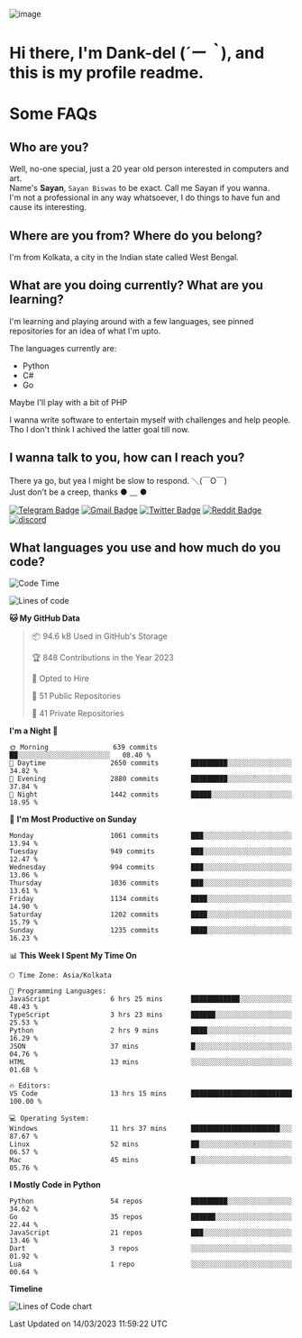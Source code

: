 ![image](https://user-images.githubusercontent.com/63096193/125182844-29f20800-e22f-11eb-8dc9-b0f2d29647bb.png)

# **Hi there, I'm Dank-del (*´ー｀*), and this is my profile readme.**
<!--  [![Profile views](https://gpvc.arturio.dev/dank-del)](https://github.com/dank-del) -->
# Some FAQs

## **Who are you?**

Well, no-one special, just a 20 year old person interested in computers and art. \
Name's **Sayan**, `Sayan Biswas` to be exact. Call me Sayan if you wanna. \
I'm not a professional in any way whatsoever, I do things to have fun and cause its interesting.

## **Where are you from? Where do you belong?**

I'm from Kolkata, a city in the Indian state called West Bengal.

## **What are you doing currently? What are you learning?**

I'm learning and playing around with a few languages, see pinned repositories for an idea of what I'm upto.

The languages currently are:

- Python
- C#
- Go

Maybe I'll play with a bit of PHP

I wanna write software to entertain myself with challenges and help people. \
Tho I don't think I achived the latter goal till now.

<!--## **Eww, I see a weeb profile.**

Can't help it, it's the best way to hide my face on this account
> Why do people hate weebs .-.

## **Cool, what more interests you?**

My interests are quite, weird. They're scattered all over the place. \
I've been fascinated by music and have studied it since the age of 6, I've performed on stage and on air but yeah now I've been away from that. I specialize in key instruments. \
Another thing that interests me is Media Production, aka, working with audio, video and broadcasting media.

> I just like art in general. also feeds the reason of me being obsessed with Japanese drawings (⋟ ﹏ ⋞)-->

## **I wanna talk to you, how can I reach you?**

There ya go, but yea I might be slow to respond. ＼(￣O￣) \
Just don't be a creep, thanks ● ﹏ ●

[![Telegram Badge](https://img.shields.io/badge/-dank_as_fuck-1ca0f1?style=flat-square&logo=telegram&logoColor=white&link=https://t.me/dank_as_fuck)](https://t.me/dank_as_fuck)
[![Gmail Badge](https://img.shields.io/badge/-sayan@asia.com-c14438?style=flat-square&logo=Gmail&logoColor=white&link=mailto:sayan@asia.com)](mailto:sayan@asia.com)
[![Twitter Badge](https://img.shields.io/twitter/follow/TheDankDel?style=social)](https://twitter.com/TheDankDel)
[![Reddit Badge](https://img.shields.io/reddit/user-karma/combined/dank_as_fuck_?style=social)](https://www.reddit.com/user/dank_as_fuck_/)
[![discord](https://discord-md-badge.vercel.app/api/shield/506536929152466945?style=social)](https://discordapp.com/users/506536929152466945)

## **What languages you use and how much do you code?**

<!--START_SECTION:waka-->
![Code Time](http://img.shields.io/badge/Code%20Time-1%2C119%20hrs%202%20mins-blue)

![Lines of code](https://img.shields.io/badge/From%20Hello%20World%20I%27ve%20Written-4.3%20million%20lines%20of%20code-blue)

**🐱 My GitHub Data** 

> 📦 94.6 kB Used in GitHub's Storage 
 > 
> 🏆 848 Contributions in the Year 2023
 > 
> 💼 Opted to Hire
 > 
> 📜 51 Public Repositories 
 > 
> 🔑 41 Private Repositories 
 > 
**I'm a Night 🦉** 

```text
🌞 Morning                639 commits         ██░░░░░░░░░░░░░░░░░░░░░░░   08.40 % 
🌆 Daytime                2650 commits        █████████░░░░░░░░░░░░░░░░   34.82 % 
🌃 Evening                2880 commits        █████████░░░░░░░░░░░░░░░░   37.84 % 
🌙 Night                  1442 commits        █████░░░░░░░░░░░░░░░░░░░░   18.95 % 
```
📅 **I'm Most Productive on Sunday** 

```text
Monday                   1061 commits        ███░░░░░░░░░░░░░░░░░░░░░░   13.94 % 
Tuesday                  949 commits         ███░░░░░░░░░░░░░░░░░░░░░░   12.47 % 
Wednesday                994 commits         ███░░░░░░░░░░░░░░░░░░░░░░   13.06 % 
Thursday                 1036 commits        ███░░░░░░░░░░░░░░░░░░░░░░   13.61 % 
Friday                   1134 commits        ████░░░░░░░░░░░░░░░░░░░░░   14.90 % 
Saturday                 1202 commits        ████░░░░░░░░░░░░░░░░░░░░░   15.79 % 
Sunday                   1235 commits        ████░░░░░░░░░░░░░░░░░░░░░   16.23 % 
```


📊 **This Week I Spent My Time On** 

```text
🕑︎ Time Zone: Asia/Kolkata

💬 Programming Languages: 
JavaScript               6 hrs 25 mins       ████████████░░░░░░░░░░░░░   48.43 % 
TypeScript               3 hrs 23 mins       ██████░░░░░░░░░░░░░░░░░░░   25.53 % 
Python                   2 hrs 9 mins        ████░░░░░░░░░░░░░░░░░░░░░   16.29 % 
JSON                     37 mins             █░░░░░░░░░░░░░░░░░░░░░░░░   04.76 % 
HTML                     13 mins             ░░░░░░░░░░░░░░░░░░░░░░░░░   01.68 % 

🔥 Editors: 
VS Code                  13 hrs 15 mins      █████████████████████████   100.00 % 

💻 Operating System: 
Windows                  11 hrs 37 mins      ██████████████████████░░░   87.67 % 
Linux                    52 mins             ██░░░░░░░░░░░░░░░░░░░░░░░   06.57 % 
Mac                      45 mins             █░░░░░░░░░░░░░░░░░░░░░░░░   05.76 % 
```

**I Mostly Code in Python** 

```text
Python                   54 repos            █████████░░░░░░░░░░░░░░░░   34.62 % 
Go                       35 repos            ██████░░░░░░░░░░░░░░░░░░░   22.44 % 
JavaScript               21 repos            ███░░░░░░░░░░░░░░░░░░░░░░   13.46 % 
Dart                     3 repos             ░░░░░░░░░░░░░░░░░░░░░░░░░   01.92 % 
Lua                      1 repo              ░░░░░░░░░░░░░░░░░░░░░░░░░   00.64 % 
```



**Timeline**

![Lines of Code chart](https://raw.githubusercontent.com/Dank-del/Dank-del/main/assets/bar_graph.png)


 Last Updated on 14/03/2023 11:59:22 UTC
<!--END_SECTION:waka-->

<!--## **Can I stalk your spotify?**

Um sure.

![OwO Spotify](https://spotify-recently-played-readme.vercel.app/api?user=31fdrsslnr7nvq4ytqwtw7c4rxfm&count=5)-->
